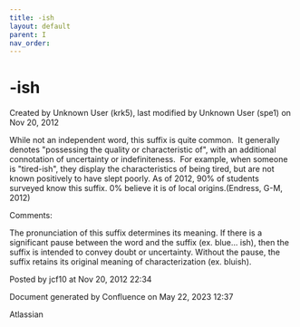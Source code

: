 ```yaml
---
title: -ish
layout: default
parent: I
nav_order:
---
```


# -ish

Created by  Unknown User (krk5), last modified by  Unknown User (spe1) on Nov 20, 2012

While not an independent word, this suffix is quite common.  It generally denotes &quot;possessing the quality or characteristic of&quot;, with an additional connotation of uncertainty or indefiniteness.  For example, when someone is &quot;tired-ish&quot;, they display the characteristics of being tired, but are not known positively to have slept poorly. As of 2012, 90% of students surveyed know this suffix. 0% believe it is of local origins.(Endress, G-M, 2012)

Comments:

The pronunciation of this suffix determines its meaning. If there is a significant pause between the word and the suffix (ex. blue... ish), then the suffix is intended to convey doubt or uncertainty. Without the pause, the suffix retains its original meaning of characterization (ex. bluish).

Posted by jcf10 at Nov 20, 2012 22:34

Document generated by Confluence on May 22, 2023 12:37

Atlassian
